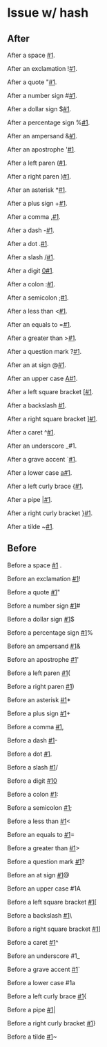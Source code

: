 # Issue w/ hash

## After

After a space [#1](https://github.com/wooorm/remark/issues/1).

After an exclamation \![#1](https://github.com/wooorm/remark/issues/1).

After a quote "[#1](https://github.com/wooorm/remark/issues/1).

After a number sign #[#1](https://github.com/wooorm/remark/issues/1).

After a dollar sign $[#1](https://github.com/wooorm/remark/issues/1).

After a percentage sign %[#1](https://github.com/wooorm/remark/issues/1).

After an ampersand &[#1](https://github.com/wooorm/remark/issues/1).

After an apostrophe '[#1](https://github.com/wooorm/remark/issues/1).

After a left paren ([#1](https://github.com/wooorm/remark/issues/1).

After a right paren )[#1](https://github.com/wooorm/remark/issues/1).

After an asterisk \*[#1](https://github.com/wooorm/remark/issues/1).

After a plus sign +[#1](https://github.com/wooorm/remark/issues/1).

After a comma ,[#1](https://github.com/wooorm/remark/issues/1).

After a dash -[#1](https://github.com/wooorm/remark/issues/1).

After a dot .[#1](https://github.com/wooorm/remark/issues/1).

After a slash /[#1](https://github.com/wooorm/remark/issues/1).

After a digit [0#1](https://github.com/0/remark/issues/1).

After a colon :[#1](https://github.com/wooorm/remark/issues/1).

After a semicolon ;[#1](https://github.com/wooorm/remark/issues/1).

After a less than <[#1](https://github.com/wooorm/remark/issues/1).

After an equals to =[#1](https://github.com/wooorm/remark/issues/1).

After a greater than >[#1](https://github.com/wooorm/remark/issues/1).

After a question mark ?[#1](https://github.com/wooorm/remark/issues/1).

After an at sign @[#1](https://github.com/wooorm/remark/issues/1).

After an upper case [A#1](https://github.com/A/remark/issues/1).

After a left square bracket \[[#1](https://github.com/wooorm/remark/issues/1).

After a backslash [#1](https://github.com/wooorm/remark/issues/1).

After a right square bracket ][#1](https://github.com/wooorm/remark/issues/1).

After a caret ^[#1](https://github.com/wooorm/remark/issues/1).

After an underscore \_#1.

After a grave accent \`[#1](https://github.com/wooorm/remark/issues/1).

After a lower case [a#1](https://github.com/a/remark/issues/1).

After a left curly brace {[#1](https://github.com/wooorm/remark/issues/1).

After a pipe |[#1](https://github.com/wooorm/remark/issues/1).

After a right curly bracket }[#1](https://github.com/wooorm/remark/issues/1).

After a tilde ~[#1](https://github.com/wooorm/remark/issues/1).

## Before

Before a space [#1](https://github.com/wooorm/remark/issues/1) .

Before an exclamation [#1](https://github.com/wooorm/remark/issues/1)!

Before a quote [#1](https://github.com/wooorm/remark/issues/1)"

Before a number sign [#1](https://github.com/wooorm/remark/issues/1)#

Before a dollar sign [#1](https://github.com/wooorm/remark/issues/1)$

Before a percentage sign [#1](https://github.com/wooorm/remark/issues/1)%

Before an ampersand [#1](https://github.com/wooorm/remark/issues/1)&

Before an apostrophe [#1](https://github.com/wooorm/remark/issues/1)'

Before a left paren [#1](https://github.com/wooorm/remark/issues/1)(

Before a right paren [#1](https://github.com/wooorm/remark/issues/1))

Before an asterisk [#1](https://github.com/wooorm/remark/issues/1)\*

Before a plus sign [#1](https://github.com/wooorm/remark/issues/1)+

Before a comma [#1](https://github.com/wooorm/remark/issues/1),

Before a dash [#1](https://github.com/wooorm/remark/issues/1)-

Before a dot [#1](https://github.com/wooorm/remark/issues/1).

Before a slash [#1](https://github.com/wooorm/remark/issues/1)/

Before a digit [#10](https://github.com/wooorm/remark/issues/10)

Before a colon [#1](https://github.com/wooorm/remark/issues/1):

Before a semicolon [#1](https://github.com/wooorm/remark/issues/1);

Before a less than [#1](https://github.com/wooorm/remark/issues/1)<

Before an equals to [#1](https://github.com/wooorm/remark/issues/1)=

Before a greater than [#1](https://github.com/wooorm/remark/issues/1)>

Before a question mark [#1](https://github.com/wooorm/remark/issues/1)?

Before an at sign [#1](https://github.com/wooorm/remark/issues/1)@

Before an upper case #1A

Before a left square bracket [#1](https://github.com/wooorm/remark/issues/1)\[

Before a backslash [#1](https://github.com/wooorm/remark/issues/1)\\

Before a right square bracket [#1](https://github.com/wooorm/remark/issues/1)]

Before a caret [#1](https://github.com/wooorm/remark/issues/1)^

Before an underscore #1\_

Before a grave accent [#1](https://github.com/wooorm/remark/issues/1)\`

Before a lower case #1a

Before a left curly brace [#1](https://github.com/wooorm/remark/issues/1){

Before a pipe [#1](https://github.com/wooorm/remark/issues/1)|

Before a right curly bracket [#1](https://github.com/wooorm/remark/issues/1)}

Before a tilde [#1](https://github.com/wooorm/remark/issues/1)~
